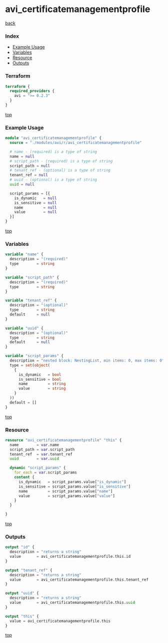 # avi_certificatemanagementprofile

[back](../avi.md)

### Index

- [Example Usage](#example-usage)
- [Variables](#variables)
- [Resource](#resource)
- [Outputs](#outputs)

### Terraform

```terraform
terraform {
  required_providers {
    avi = ">= 0.2.3"
  }
}
```

[top](#index)

### Example Usage

```terraform
module "avi_certificatemanagementprofile" {
  source = "./modules/avi/r/avi_certificatemanagementprofile"

  # name - (required) is a type of string
  name = null
  # script_path - (required) is a type of string
  script_path = null
  # tenant_ref - (optional) is a type of string
  tenant_ref = null
  # uuid - (optional) is a type of string
  uuid = null

  script_params = [{
    is_dynamic   = null
    is_sensitive = null
    name         = null
    value        = null
  }]
}
```

[top](#index)

### Variables

```terraform
variable "name" {
  description = "(required)"
  type        = string
}

variable "script_path" {
  description = "(required)"
  type        = string
}

variable "tenant_ref" {
  description = "(optional)"
  type        = string
  default     = null
}

variable "uuid" {
  description = "(optional)"
  type        = string
  default     = null
}

variable "script_params" {
  description = "nested block: NestingList, min items: 0, max items: 0"
  type = set(object(
    {
      is_dynamic   = bool
      is_sensitive = bool
      name         = string
      value        = string
    }
  ))
  default = []
}
```

[top](#index)

### Resource

```terraform
resource "avi_certificatemanagementprofile" "this" {
  name        = var.name
  script_path = var.script_path
  tenant_ref  = var.tenant_ref
  uuid        = var.uuid

  dynamic "script_params" {
    for_each = var.script_params
    content {
      is_dynamic   = script_params.value["is_dynamic"]
      is_sensitive = script_params.value["is_sensitive"]
      name         = script_params.value["name"]
      value        = script_params.value["value"]
    }
  }

}
```

[top](#index)

### Outputs

```terraform
output "id" {
  description = "returns a string"
  value       = avi_certificatemanagementprofile.this.id
}

output "tenant_ref" {
  description = "returns a string"
  value       = avi_certificatemanagementprofile.this.tenant_ref
}

output "uuid" {
  description = "returns a string"
  value       = avi_certificatemanagementprofile.this.uuid
}

output "this" {
  value = avi_certificatemanagementprofile.this
}
```

[top](#index)